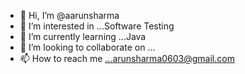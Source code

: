 - 👋 Hi, I’m @aarunsharma
- 👀 I’m interested in ...Software Testing
- 🌱 I’m currently learning ...Java
- 💞️ I’m looking to collaborate on ...
- 📫 How to reach me ...arunsharma0603@gmail.com

<!---
aarunsharma/aarunsharma is a ✨ special ✨ repository because its `README.md` (this file) appears on your GitHub profile.
You can click the Preview link to take a look at your changes.
--->
